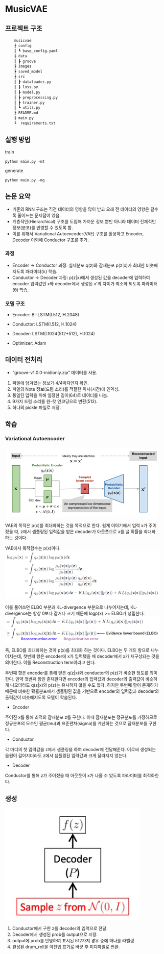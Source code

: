 # MusicVAE
## 프로젝트 구조
```bash
    musicvae
    ┣ config
    ┃ ┗ base_config.yaml
    ┣ data
    ┃ ┣ groove
    ┣ images
    ┣ saved_model
    ┣ src
    ┃ ┣ dataloader.py
    ┃ ┣ loss.py
    ┃ ┣ model.py
    ┃ ┣ preprocessing.py
    ┃ ┣ trainer.py
    ┃ ┗ utils.py
    ┣ README.md
    ┣ main.py
    ┗  requirements.txt
```
## 실행 방법
train

    python main.py -mt


generate

    python main.py -mg

## 논문 요약
- 기존의 RNN 구조는 직전 데이터의 영향을 많이 받고 오래 전 데이터의 영향은 갈수록 줄어드는 문제점이 있음.
- 계층적인(Hierarchical) 구조를 도입해 가까운 정보 뿐만 아니라 데이터 전체적인 정보(분포)를 반영할 수 있도록 함.
- 이를 위해서 Variational Autoencoder(VAE) 구조를 활용하고 Encoder, Decoder 이외에 Conductor 구조를 추가.

### 과정
- Encoder -> Conductor 과정: 실제분포 q(z)와 잠재분포 p(z|x)가 최대한 비슷해지도록 파라미터(λ) 학습.
- Conductor -> Decoder 과정: p(z|x)에서 생성된 값을 decoder에 입력하여 encoder 입력값인 x와 decoder에서 생성된 x'의 차이가 최소화 되도록 파라미터(θ) 학습.

### 모델 구조
- Encoder: Bi-LSTM(I.512, H.2048)
- Conductor: LSTM(I.512, H.1024)
- Decoder: LSTM(I.1024(512+512), H.1024)

- Optimizer: Adam

## 데이터 전처리
- "groove-v1.0.0-midionly.zip" 데이터를 사용.
1. 파일에 담겨있는 정보가 4/4박자인지 확인.
2. 파일의 Note 정보(드럼 소리)를 적절한 위치(시간)에 인덱싱.
3. 통일된 입력을 위해 일정한 길이(64)로 데이터를 나눔.
4. 9가지 드럼 소리를 원-핫 인코딩으로 변환(512).
5. 하나의 pickle 파일로 저장.

## 학습
### Variational Autoencoder
![vae](images/vae.png)

VAE의 목적은 p(x)를 최대화하는 것을 목적으로 한다. 쉽게 이야기해서 입력 x가 주어졌을 때, z에서 샘플링된 입력값을 받은 decoder가 아웃풋으로 x를 낼 확률을 최대화 하는 것이다.

VAE에서 목적함수는 p(x)이다.
![logpx](images/logpx.png)

이를 풀어쓰면 ELBO 부분과 KL-divergence 부분으로 나누어지는데, KL-divergence는 항상 0보다 같거나 크기 때문에 logp(x) >= ELBO가 성립한다.
![elbo](images/elbo.png)

즉, ELBO를 최대화하는 것이 p(x)를 최대화 하는 것이다.
ELBO는 두 개의 항으로 나누어지는데, 첫번쨰 항은 encoder에 x가 입력됐을 때 decoder에서 x가 재구성되는 것을 의미한다. 이를 Reconstruction term이라고 한다.

두번째 항은 encoder를 통해 얻은 q(z|x)와 conductor의 p(z)가 비슷한 정도를 의미한다. 만약 첫번째 항만 존재한다면 encoder의 입력값과 decoder의 출력값이 비슷하게 나오더라도 q(z|x)와 p(z)는 유사하지 않을 수도 있다. 하지만 두번째 항이 존재하기 때문에 비슷한 확률분포에서 샘플링된 값을 기반으로 encoder의 입력값과 decoder의 출력값이 비슷해지도록 모델이 학습된다.

- Encoder

주어진 x를 통해 최적의 잠재분포 z를 구한다. 이때 잠재분포는 정규분포를 가정하므로 정규분포의 모수인 평균(mu)과 표준편차(sigma)를 계산하는 것으로 잠재분포를 구한다.

- Conductor

각 마디의 첫 입력값을 z에서 샘플링을 하여 decoder에 전달해준다. 이로써 생성되는 음원이 길어지더라도 z에서 샘플링된 입력값과 크게 달라지지 않는다.

- Decoder

Conductor를 통해 z가 주어졌을 때 아웃풋이 x가 나올 수 있도록 파라미터를 최적화한다.

## 생성
![gen](images/gen.png)

1. Conductor에서 구한 z를 decoder의 입력으로 전달.
2. Decoder에서 생성된 prob를 output으로 저장.
3. output에 prob를 반영하여 표시된 512가지 경우 중에 하나를 라벨링.
4. 완성된 drum_roll을 이진법 표기로 바꾼 후 미디파일로 변환.